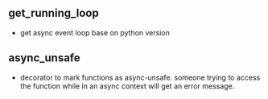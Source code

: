 ## get_running_loop
* get async event loop base on python version

## async_unsafe
* decorator to mark functions as async-unsafe. someone trying to access the function while in an async context will get an error message.
